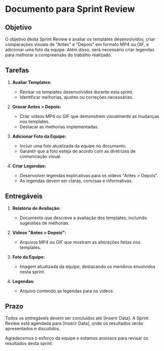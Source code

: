 # Documento para Sprint Review

## Objetivo

O objetivo desta Sprint Review é avaliar os templates desenvolvidos, criar comparações visuais de "Antes" e "Depois" em formato MP4 ou GIF, e adicionar uma foto da equipe. Além disso, será necessário criar legendas para melhorar a compreensão do trabalho realizado.

## Tarefas

1. **Avaliar Templates:**
   - Revisar os templates desenvolvidos durante esta sprint.
   - Identificar melhorias, ajustes ou correções necessárias.

2. **Gravar Antes > Depois:**
   - Criar vídeos MP4 ou GIF que demonstrem visualmente as mudanças nos templates.
   - Destacar as melhorias implementadas.

3. **Adicionar Foto da Equipe:**
   - Incluir uma foto atualizada da equipe no documento.
   - Garantir que a foto esteja de acordo com as diretrizes de comunicação visual.

4. **Criar Legendas:**
   - Desenvolver legendas explicativas para os vídeos "Antes > Depois".
   - As legendas devem ser claras, concisas e informativas.

## Entregáveis

1. **Relatório de Avaliação:**
   - Documento que descreve a avaliação dos templates, incluindo sugestões de melhorias.

2. **Vídeos "Antes > Depois":**
   - Arquivos MP4 ou GIF que mostram as alterações feitas nos templates.

3. **Foto da Equipe:**
   - Imagem atualizada da equipe, destacando os membros envolvidos nesta sprint.

4. **Legendas:**
   - Arquivo contendo as legendas para os vídeos.

## Prazo

Todos os entregáveis devem ser concluídos até [Inserir Data]. A Sprint Review está agendada para [Inserir Data], onde os resultados serão apresentados e discutidos.

Agradecemos o esforço da equipe e estamos ansiosos para revisar os resultados desta sprint.